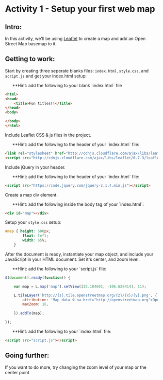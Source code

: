 <h1>Activity 1 - Setup your first web map</h1>

<h2>Intro:</h2>

In this activity, we'll be using <a href="http://leafletjs.com/">Leaflet</a> to create a map and add an Open Street Map basemap to it.

<h2>Getting to work:</h2>

Start by creating three seperate blanks files: `index.html`, `style.css`, and `script.js` and get your index.html setup:

<ul> **Hint: add the following to your blank `index.html` file</ul>

```html
<html>
<head>
	<title>Fun titles!!</title>
</head>
<body>

</body>
</html>

```


Include Leaflet CSS & js files in the project.

<ul> **Hint: add the following to the header of your `index.html` file:</ul>

```html
<link rel="stylesheet" href="http://cdnjs.cloudflare.com/ajax/libs/leaflet/0.7.3/leaflet.css" />
<script src="http://cdnjs.cloudflare.com/ajax/libs/leaflet/0.7.3/leaflet.js"></script>
```

Include jQuery in your header.

<ul> **Hint: add the following to the header of your `index.html` file: </ul>

```html
<script src="https://code.jquery.com/jquery-2.1.4.min.js"></script>
```

Create a map div element.

<ul> **Hint: add the following inside the body tag of your `index.html`: </ul>

```html
<div id="map"></div>
```

Setup your `style.css` setup:

```css
#map { height: 600px; 
        float: left;
        width: 65%;    
    }
```

After the document is ready, instantiate your map object, and include your JavaScript in your HTML document.  Set it's center, and zoom level.

<ul> **Hint: add the following to your `script.js` file:</ul>

```javascript
$(document).ready(function() {

    var map = L.map('map').setView([35.104602, -106.628414], 11);

    L.tileLayer('http://{s}.tile.openstreetmap.org/{z}/{x}/{y}.png', {
        attribution: 'Map data © <a href="http://openstreetmap.org">OpenStreetMap</a>',
        maxZoom: 18,
       
    }).addTo(map);

});
```

<ul> **Hint: add the following to your `index.html` file:</ul>

```html
<script src="script.js"></script>
```

<h2>Going further:</h2>
If you want to do more, try changing the zoom level of your map or the center point
